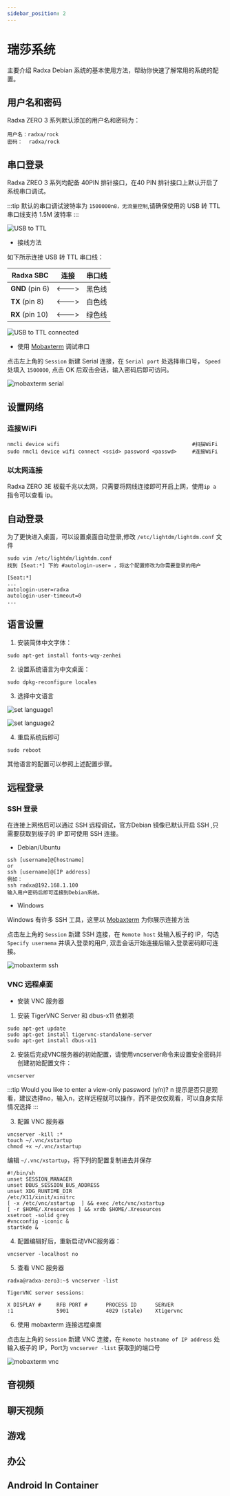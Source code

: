 ```yaml
---
sidebar_position: 2
---
```


# 瑞莎系统

主要介绍 Radxa Debian 系统的基本使用方法，帮助你快速了解常用的系统的配置。

## 用户名和密码

Radxa ZERO 3 系列默认添加的用户名和密码为：

```
用户名：radxa/rock
密码：  radxa/rock
```

## 串口登录

Radxa ZREO 3 系列均配备 40PIN 排针接口，在40 PIN 排针接口上默认开启了系统串口调试。

:::tip
默认的串口调试波特率为 `1500000n8，无流量控制`,请确保使用的 USB 转 TTL 串口线支持 1.5M 波特率
:::

![USB to TTL](/img/accessories/600px-Usb2ttl-cable-definition.webp)

- 接线方法

如下所示连接 USB 转 TTL 串口线：

| Radxa SBC       | 连接  | 串口线 |
| --------------- | ----- | ------ |
| **GND** (pin 6) | <---> | 黑色线 |
| **TX** (pin 8)  | <---> | 白色线 |
| **RX** (pin 10) | <---> | 绿色线 |

![USB to TTL connected](/img/accessories/1000px-Serial-connection.webp)

- 使用 [Mobaxterm](https://mobaxterm.mobatek.net/) 调试串口

点击左上角的 `Session` 新建 Serial 连接，在 `Serial port` 处选择串口号， `Speed` 处填入 `1500000`, 点击 OK 后双击会话，输入密码后即可访问。

![mobaxterm serial ](/img/zero/zero3w/mobaxterm-serial.webp)

## 设置网络

### 连接WiFi

```
nmcli device wifi                                           #扫描WiFi
sudo nmcli device wifi connect <ssid> password <passwd>     #连接WiFi
```

### 以太网连接

Radxa ZERO 3E 板载千兆以太网，只需要将网线连接即可开启上网，使用`ip a `指令可以查看 ip。

## 自动登录

为了更快进入桌面，可以设置桌面自动登录,修改 `/etc/lightdm/lightdm.conf` 文件

```
sudo vim /etc/lightdm/lightdm.conf
找到 [Seat:*] 下的 #autologin-user= ，将这个配置修改为你需要登录的用户

[Seat:*]
...
autologin-user=radxa
autologin-user-timeout=0
...
```

## 语言设置

1. 安装简体中文字体：

```
sudo apt-get install fonts-wqy-zenhei
```

2. 设置系统语言为中文桌面：

```
sudo dpkg-reconfigure locales
```

3. 选择中文语言

![set language1 ](/img/zero/zero3w/set-language1.webp)

![set language2 ](/img/zero/zero3w/set-language2.webp)

4. 重启系统后即可

```
sudo reboot
```

其他语言的配置可以参照上述配置步骤。

## 远程登录

### SSH 登录

在连接上网络后可以通过 SSH 远程调试，官方Debian 镜像已默认开启 SSH ,只需要获取到板子的 IP 即可使用 SSH 连接。

- Debian/Ubuntu

```
ssh [username]@[hostname]
or
ssh [username]@[IP address]
例如：
ssh radxa@192.168.1.100
输入用户密码后即可连接到Debian系统。
```

- Windows

Windows 有许多 SSH 工具，这里以 [Mobaxterm](https://mobaxterm.mobatek.net/) 为你展示连接方法

点击左上角的 `Session` 新建 SSH 连接，在 `Remote host` 处输入板子的 IP，勾选 `Specify usernema` 并填入登录的用户, 双击会话开始连接后输入登录密码即可连接。

![mobaxterm ssh ](/img/zero/zero3w/mobaxterm-ssh.webp)

### VNC 远程桌面

- 安装 VNC 服务器

1. 安装 TigerVNC Server 和 dbus-x11 依赖项

```
sudo apt-get update
sudo apt-get install tigervnc-standalone-server
sudo apt-get install dbus-x11
```

2. 安装后完成VNC服务器的初始配置，请使用vncserver命令来设置安全密码并创建初始配置文件：

```
vncserver
```

:::tip
Would you like to enter a view-only password (y/n)? n 提示是否只是观看，建议选择no，输入n，这样远程就可以操作，而不是仅仅观看，可以自身实际情况选择
:::

3. 配置 VNC 服务器

```
vncserver -kill :*
touch ~/.vnc/xstartup
chmod +x ~/.vnc/xstartup
```

编辑 `~/.vnc/xstartup`，将下列的配置复制进去并保存

```
#!/bin/sh
unset SESSION_MANAGER
unset DBUS_SESSION_BUS_ADDRESS
unset XDG_RUNTIME_DIR
/etc/X11/xinit/xinitrc
[ -x /etc/vnc/xstartup  ] && exec /etc/vnc/xstartup
[ -r $HOME/.Xresources ] && xrdb $HOME/.Xresources
xsetroot -solid grey
#vncconfig -iconic &
startkde &
```

4. 配置编辑好后，重新启动VNC服务器：

```
vncserver -localhost no
```

5. 查看 VNC 服务器

```
radxa@radxa-zero3:~$ vncserver -list

TigerVNC server sessions:

X DISPLAY #     RFB PORT #      PROCESS ID      SERVER
:1              5901            4029 (stale)    Xtigervnc
```

6. 使用 mobaxterm 连接远程桌面

点击左上角的 `Session` 新建 VNC 连接，在 `Remote hostname of IP address` 处输入板子的 IP，Port为 `vncserver -list` 获取到的端口号

![mobaxterm vnc ](/img/zero/zero3w/mobaxterm-vnc.webp)

## 音视频

## 聊天视频

## 游戏

## 办公

## Android In Container

